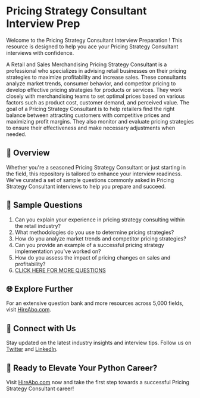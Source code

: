 # Pricing Strategy Consultant Interview Prep

Welcome to the Pricing Strategy Consultant Interview Preparation ! This resource is designed to help you ace your Pricing Strategy Consultant interviews with confidence.

A Retail and Sales Merchandising Pricing Strategy Consultant is a professional who specializes in advising retail businesses on their pricing strategies to maximize profitability and increase sales. These consultants analyze market trends, consumer behavior, and competitor pricing to develop effective pricing strategies for products or services. They work closely with merchandising teams to set optimal prices based on various factors such as product cost, customer demand, and perceived value. The goal of a Pricing Strategy Consultant is to help retailers find the right balance between attracting customers with competitive prices and maximizing profit margins. They also monitor and evaluate pricing strategies to ensure their effectiveness and make necessary adjustments when needed.

## 🚀 Overview

Whether you're a seasoned Pricing Strategy Consultant or just starting in the field, this repository is tailored to enhance your interview readiness. We've curated a set of sample questions commonly asked in Pricing Strategy Consultant interviews to help you prepare and succeed.

## 📝 Sample Questions

1. Can you explain your experience in pricing strategy consulting within the retail industry?
2. What methodologies do you use to determine pricing strategies?
3. How do you analyze market trends and competitor pricing strategies?
4. Can you provide an example of a successful pricing strategy implementation you've worked on?
5. How do you assess the impact of pricing changes on sales and profitability?
6. [CLICK HERE FOR MORE QUESTIONS](https://hireabo.com/job/22_3_35/Pricing%20Strategy%20Consultant)

## 🌐 Explore Further

For an extensive question bank and more resources across 5,000 fields, visit [HireAbo.com](https://www.hireabo.com).

## 📱 Connect with Us

Stay updated on the latest industry insights and interview tips. Follow us on [Twitter](https://twitter.com/hireabo) and [LinkedIn](https://www.linkedin.com/in/hire-abo-3609972a8/).

## 🚀 Ready to Elevate Your Python Career?

Visit [HireAbo.com](https://www.hireabo.com) now and take the first step towards a successful Pricing Strategy Consultant career!